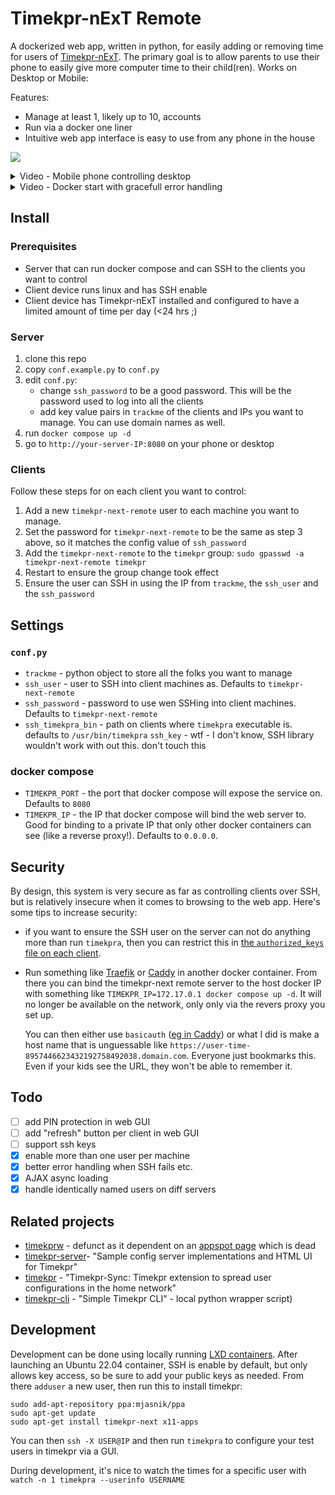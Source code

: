 # Timekpr-nExT Remote

A dockerized web app, written in python, for easily adding or removing time for users of [Timekpr-nExT](https://mjasnik.gitlab.io/timekpr-next/). The primary goal is to allow parents to use their phone to easily give more computer time to their child(ren). Works on Desktop or Mobile:


Features:
* Manage at least 1, likely up to 10, accounts
* Run via a docker one liner
* Intuitive web app interface is easy to use from any phone in the house


![](./timekpr-next-remote.png)

<details>
<summary> Video - Mobile phone controlling desktop</summary>

In this demo, you can see how a parental phone (foreground) can easily load the web UI and quickly add time to a childs desktop device (background):

https://user-images.githubusercontent.com/8253488/213629663-1de76346-6e79-412a-a368-c1f804c28b35.MP4

</details>

<details>
<summary> Video - Docker start with gracefull error handling</summary>

In this demo, you when some nodes are down, the back end and front end handle this without breaking.  Further, users on two different desktops can easily be controlled from the UI:

https://user-images.githubusercontent.com/8253488/220523348-76c3f5ea-419d-46a7-8aa6-c809d095bfc9.mp4

</details>



## Install

### Prerequisites

* Server that can run docker compose and can SSH to the clients you want to control
* Client device runs linux and has SSH enable
* Client device has Timekpr-nExT installed and configured to have a limited amount of time per day (<24 hrs ;)

### Server

1. clone this repo
2. copy `conf.example.py` to `conf.py`
3. edit `conf.py`:
   * change `ssh_password` to be a good password. This will be the password used to log into all the clients
   * add key value pairs in `trackme` of the clients and IPs you want to manage.  You can use domain names as well.
4. run `docker compose up -d`
5. go to `http://your-server-IP:8080` on your phone or desktop

### Clients

Follow these steps for on each client you want to control:

1. Add a new `timekpr-next-remote` user to each machine you want to manage. 
2. Set the password for  `timekpr-next-remote` to be the same as step 3 above, so it matches the config value of `ssh_password`
3. Add the `timekpr-next-remote` to the `timekpr` group: `sudo gpasswd -a timekpr-next-remote timekpr`
4. Restart to ensure the group change took effect
5. Ensure the user can SSH in using the IP from `trackme`, the `ssh_user`  and the `ssh_password`

## Settings

### `conf.py`

* `trackme` - python object to store all the folks you want to manage
* `ssh_user` - user to SSH into client machines as. Defaults to  `timekpr-next-remote`
* `ssh_password` - password to use wen SSHing into client machines. Defaults to  `timekpr-next-remote`
* `ssh_timekpra_bin` - path on clients where `timekpra` executable is. defaults to  `/usr/bin/timekpra`
`ssh_key` - wtf - I don't know, SSH library wouldn't work with out this.  don't touch this

### docker compose

* `TIMEKPR_PORT` - the port that docker compose will expose the service on. Defaults to `8080`
* `TIMEKPR_IP` - the IP that docker compose will bind the web server to.  Good for binding to a private IP that only other docker containers can see (like a reverse proxy!). Defaults to `0.0.0.0`.

## Security

By design, this system is very secure as far as controlling clients over SSH, but is relatively insecure when it comes to browsing to the web app.  Here's some tips to increase security:

* if you want to ensure the SSH user on the server can not do anything more than run `timekpra`, then you can restrict this in [the `authorized_keys` file on each client](https://www.virtono.com/community/tutorial-how-to/restrict-executable-ssh-commands-with-authorized-keys/).
* Run  something like [Traefik](https://github.com/traefik/traefik/) or [Caddy](https://caddyserver.com/) in another docker container.  From there you can bind the timekpr-next remote server to the host docker IP with something like `TIMEKPR_IP=172.17.0.1 docker compose up -d`.  It will no longer be available on the network, only only via the revers proxy you set up.

   You can then either use `basicauth` ([eg in Caddy](https://caddyserver.com/docs/caddyfile/directives/basicauth)) or what I did is make a host name that is unguessable like `https://user-time-8957446623432192758492038.domain.com`.  Everyone just bookmarks this.  Even if your kids see the URL, they won't be able to remember it.


## Todo

* [ ] add PIN protection in web GUI
* [ ] add "refresh" button per client in web GUI
* [ ] support ssh keys
* [X] enable more than one user per machine
* [X] better error handling when SSH fails etc.
* [X] AJAX async loading
* [X] handle identically named users on diff servers

## Related projects

* [timekprw](https://github.com/nvsmirnov/timekprw) - defunct as it dependent on an [appspot page]( https://timekprw.ew.r.appspot.com ) which is dead
* [timekpr-server](https://github.com/frohmut/timekpr-server )- "Sample config server implementations and HTML UI for Timekpr"
* [timekpr](https://github.com/frohmut/timekpr) - "Timekpr-Sync: Timekpr extension to spread user configurations in the home network"
* [timekpr-cli](https://github.com/cisba/timekpr-cli) - "Simple Timekpr CLI" - local python wrapper script)

## Development

Development can be done using locally running [LXD containers](https://canonical.com/blog/lxd-virtual-machines-an-overview). After launching an Ubuntu 22.04 container, SSH is enable by default, but only allows key access, so be sure to add your public keys as needed.  From there `adduser` a new user, then run this to install timekpr:

```
sudo add-apt-repository ppa:mjasnik/ppa
sudo apt-get update
sudo apt-get install timekpr-next x11-apps
```

You can then `ssh -X USER@IP` and then run `timekpra` to configure your test users in timekpr via a GUI.  

During development, it's nice to watch the times for a specific user with `watch -n 1 timekpra --userinfo USERNAME`
